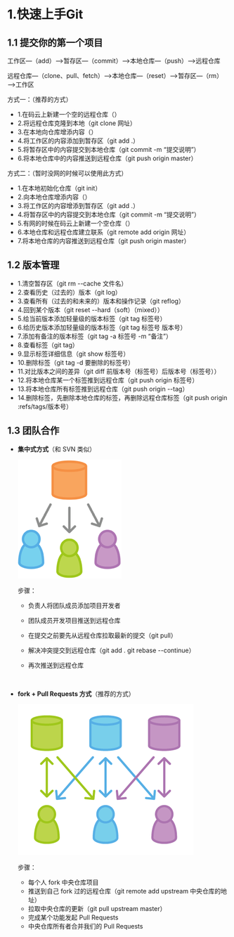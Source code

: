 # 1.快速上手Git

## 1.1 提交你的第一个项目

工作区—（add）—>暂存区—（commit）—>本地仓库—（push）—>远程仓库

远程仓库—（clone、pull、fetch）—>本地仓库—（reset）—>暂存区—（rm）—>工作区



方式一：（推荐的方式）

- 1.在码云上新建一个空的远程仓库（）
- 2.将远程仓库克隆到本地（git clone 网址）
- 3.在本地向仓库增添内容（）
- 4.将工作区的内容添加到暂存区（git add .）
- 5.将暂存区中的内容提交到本地仓库（git commit -m “提交说明”）
- 6.将本地仓库中的内容推送到远程仓库（git push origin master）





方式二：（暂时没网的时候可以使用此方式）

- 1.在本地初始化仓库（git init）
- 2.向本地仓库增添内容（）
- 3.将工作区的内容增添到暂存区（git add .）
- 4.将暂存区中的内容提交到本地仓库（git commit -m “提交说明”）
- 5.有网的时候在码云上新建一个空仓库（）
- 6.本地仓库和远程仓库建立联系（git remote add origin 网址）
- 7.将本地仓库的内容推送到远程仓库（git push origin master）





## 1.2 版本管理

- 1.清空暂存区（git rm --cache 文件名）
- 2.查看历史（过去的）版本（git log）
- 3.查看所有（过去的和未来的）版本和操作记录（git reflog）
- 4.回到某个版本（git reset --hard（soft）（mixed））
- 5.给当前版本添加轻量级的版本标签（git tag 标签号）
- 6.给历史版本添加轻量级的版本标签（git tag 标签号 版本号）
- 7.添加有备注的版本标签（git tag -a 标签号 -m “备注”）
- 8.查看标签（git tag）
- 9.显示标签详细信息（git show 标签号）
- 10.删除标签（git tag -d 要删除的标签号）
- 11.对比版本之间的差异（git diff 前版本号（标签号）后版本号（标签号））
- 12.将本地仓库某一个标签推到远程仓库（git push origin 标签号）
- 13.将本地仓库所有标签推到远程仓库（git push origin --tag）
- 14.删除标签，先删除本地仓库的标签，再删除远程仓库标签（git push origin :refs/tags/版本号）




## 1.3 团队合作

- **集中式方式**（和 SVN 类似）

  ![集中式方式](./images/集中式方式.png)

  步骤：

  - 负责人将团队成员添加项目开发者

  - 团队成员开发项目推送到远程仓库

  - 在提交之前要先从远程仓库拉取最新的提交（git pull）

  - 解决冲突提交到远程仓库（git add .      git rebase --continue）

  - 再次推送到远程仓库

    ​

- **fork + Pull Requests 方式**（推荐的方式）

  ![fork pull-requests](./images/fork-pull-requests.png)

  步骤：

  - 每个人 fork 中央仓库项目
  - 推送到自己 fork 过的远程仓库（git remote add upstream 中央仓库的地址）
  - 拉取中央仓库的更新（git pull upstream master）
  - 完成某个功能发起 Pull Requests
  - 中央仓库所有者合并我们的 Pull Requests
